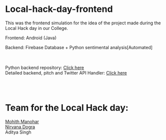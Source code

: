 # Local-hack-day-frontend
This was the frontend simulation for the idea of the project made during the Local Hack day in our College. 

Frontend: Android (Java)

Backend: Firebase Database + Python sentimental analysis[Automated]


<br/><br/>
Python backend repository: [Click here](https://github.com/mohith2017/Local-hack-day-backend)
<br/>
Detailed backend, pitch and Twitter API Handler: [Click here](https://github.com/NirvanaDogra/AntiCyberBullying)

<br/><br/>
# Team for the Local Hack day:

[Mohith Manohar](https://github.com/mohith2017)<br/>
[Nirvana Dogra](https://github.com/NirvanaDogra)<br/>
Aditya Singh 
